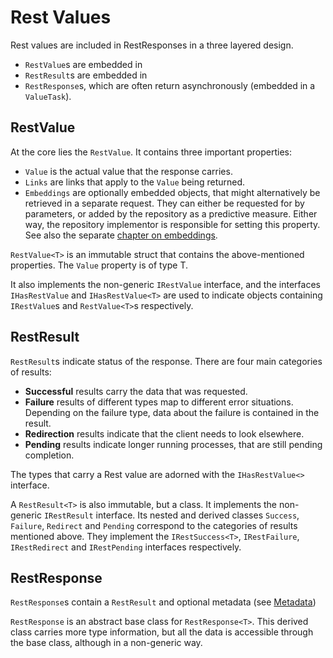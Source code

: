 # Rest Values
Rest values are included in RestResponses in a three layered design. 

* `RestValue`s are embedded in 
* `RestResult`s are embedded in
* `RestResponse`s, which are often return asynchronously (embedded in a `ValueTask`).

## RestValue
At the core lies the `RestValue`.
It contains three important properties:
* `Value` is the actual value that the response carries.
* `Links` are links that apply to the `Value` being returned.
* `Embeddings` are optionally embedded objects, that might alternatively be retrieved in a separate request. 
  They can either be requested for by parameters, or added by the repository as a predictive measure.
  Either way, the repository implementor is responsible for setting this property. 
  See also the separate [chapter on embeddings](embed.md).

`RestValue<T>` is an immutable struct that contains the above-mentioned properties. 
The `Value` property is of type T.

It also implements the non-generic `IRestValue` interface, and the interfaces `IHasRestValue` and `IHasRestValue<T>` are used to indicate objects containing `IRestValue`s and `RestValue<T>`s respectively.

## RestResult
`RestResult`s indicate status of the response.
There are four main categories of results:

* **Successful** results carry the data that was requested.
* **Failure** results of different types map to different error situations.
  Depending on the failure type, data about the failure is contained in the result.
* **Redirection** results indicate that the client needs to look elsewhere.
* **Pending** results indicate longer running processes, that are still pending completion.

The types that carry a Rest value are adorned with the `IHasRestValue<>` interface.

A `RestResult<T>` is also immutable, but a class.
It implements the non-generic `IRestResult` interface.
Its nested and derived classes `Success`, `Failure`, `Redirect` and `Pending` correspond to the categories of results mentioned above.
They implement the `IRestSuccess<T>`, `IRestFailure`, `IRestRedirect` and `IRestPending` interfaces respectively.

## RestResponse
`RestResponse`s contain a `RestResult` and optional metadata (see [Metadata](metadata.md))

`RestResponse` is an abstract base class for `RestResponse<T>`.
This derived class carries more type information, but all the data is accessible through the base class, although in a non-generic way.
